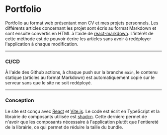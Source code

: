 # Portfolio

Portfolio au format web présentant mon CV et mes projets personnels. Les différents articles concernant les projet sont
écris au format Markdown et sont ensuite convertis en HTML à l'aide
de [react-markdown](https://github.com/remarkjs/react-markdown). L'intérêt de cette méthode est de pouvoir écrire les
articles sans avoir à redéployer l'application à chaque modification.

***

### CI/CD

À l'aide des Github actions, à chaque push sur la branche `main`, le contenu statique (articles au format Markdown) est
automatiquement copié sur le serveur sans que le site ne soit redéployé.

***

### Conception

Le site est conçu avec [React](https://reactjs.org/) et [Vite.js](https://vitejs.dev/). Le code est écrit en TypeScript
et la librairie de composants utilisée est [shadcn](https://ui.shadcn.com). Cette dernière permet de n'avoir que les
composants nécessaire à l'application plutôt que l'entiereté de la librairie, ce qui permet de réduire la taille du
bundle.
